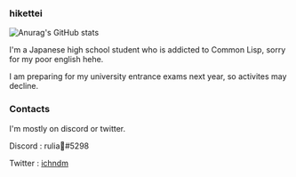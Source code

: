 ### hikettei

![Anurag's GitHub stats](https://github-readme-stats.vercel.app/api?username=hikettei&show_icons=true&theme=graywhite&count_private=true)

I'm a Japanese high school student who is addicted to Common Lisp, sorry for my poor english hehe.

I am preparing for my university entrance exams next year, so activites may decline.

### Contacts

I'm mostly on discord or twitter.

Discord : rulia🌙#5298

Twitter : [ichndm](https://twitter.com/ichndm)
